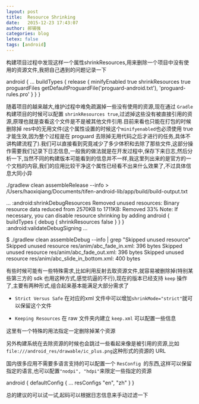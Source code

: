 ```yaml
---
layout: post
title:  Resource Shrinking
date:   2015-12-23 17:43:07
author: 郝锡强
categories: blog
letex: false
tags: [android]
---
```

构建项目过程中发现这样一个属性shrinkResources,用来删除一个项目中没有使用的资源文件,我把自己遇到的问题记录一下

android {
    ...
    buildTypes {
        release {
            minifyEnabled true
            shrinkResources true
            proguardFiles getDefaultProguardFile('proguard-android.txt'), 'proguard-rules.pro'
        }
    }
}


<!-- more -->
随着项目的越来越大,维护过程中难免疏漏掉一些没有使用的资源,现在通过 `Gradle`构建项目的时候可以配置 `shrinkResources true`,过滤掉这些没有被直接引用的资源,原理也就是查看这个文件是不是被其他文件引用.目前来看也只能在打包的时候删除掉 res中的无用文件(这个属性设置的时候这个`minifyenabled`也必须使用 true 才能生效,因为整个过程是在 proguard 去除掉无用代码之后才进行的任务,具体不讲构建流程了).我们可以直接看到究竟减少了多少体积和去除了那些文件,这部分操作需要我们记录下日志信息,一般我的做法就是在开发过程中,保存下来日志,然后分析一下,当然不同的构建版本可能看到的信息并不一样,我这里列出来的是官方的一个文档的内容,我们的应用比较干净这个属性已经看不出来什么效果了,不过具体信息大同小异

./gradlew clean assembleRelease --info  > /Users/haoxiqiang/Documents/tifen-android-lib/app/build/build-output.txt

...
:android:shrinkDebugResources
Removed unused resources: Binary resource data reduced from 2570KB to 1711KB: Removed 33%
Note: If necessary, you can disable resource shrinking by adding
android {
    buildTypes {
        debug {
            shrinkResources false
        }
    }
}
:android:validateDebugSigning
...

$ ./gradlew clean assembleDebug --info | grep "Skipped unused resource"
Skipped unused resource res/anim/abc_fade_in.xml: 396 bytes
Skipped unused resource res/anim/abc_fade_out.xml: 396 bytes
Skipped unused resource res/anim/abc_slide_in_bottom.xml: 400 bytes

有些时候可能有一些特殊需求,比如利用反射去取资源文件,就容易被删除掉(特别某些第三方的 sdk 也用这种方式,感觉坑逼的不行),现在的版本已经支持 `keep` 操作了,主要有两种形式,组合起来基本能满足大部分需求了

* `Strict Versus Safe` 在对应的xml 文件中可以增加`shrinkMode="strict"`就可以保留这个文件

<?xml version="1.0" encoding="utf-8"?>
<resources xmlns:tools="http://schemas.android.com/tools"
    tools:shrinkMode="strict" />

* `Keeping Resources` 在 raw 文件夹内建立 `keep.xml` 可以配置一些信息

<?xml version="1.0" encoding="utf-8"?>
<resources xmlns:tools="http://schemas.android.com/tools" tools:discard="@layout/unused2"
    tools:keep="@layout/umeng_*,  @drawable/umeng_*, @anim/umeng_*" />

这里有一个特殊的用法指定一定删除掉某个资源

<?xml version="1.0" encoding="utf-8"?>
<resources xmlns:tools="http://schemas.android.com/tools"
    tools:shrinkMode="safe"
    tools:discard="@layout/unused2" />


另外构建系统在去除资源的时候也会跳过一些看起来像是被引用的资源,比如`file:///android_res/drawable/ic_plus.png`这种形式的资源的 URL

国内很多应用不需要多语言支持的可以配置一个 `ResConfig `的东西,这样可以保留指定的语言,也可以配置`"nodpi", "hdpi"`来限定一些指定的资源

android {
    defaultConfig {
        ...
        resConfigs "en", "zh"
        }
}

总的建议的可以试一试,起码可以根据日志信息来手动过滤一下
